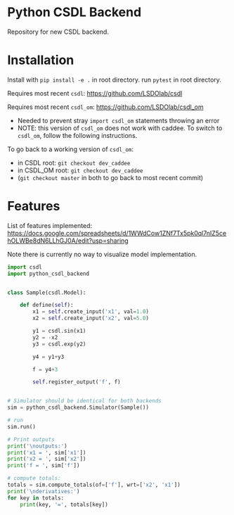 # Python CSDL Backend

Repository for new CSDL backend.

# Installation

Install with `pip install -e .` in root directory. run `pytest` in root directory.

Requires most recent `csdl`: https://github.com/LSDOlab/csdl

Requires most recent `csdl_om`: 
https://github.com/LSDOlab/csdl_om 
-  Needed to prevent stray `import csdl_om` statements throwing an error
- NOTE: this version of `csdl_om` does not work with caddee. To switch to `csdl_om`, follow the following instructions.

To go back to a working version of `csdl_om`:
- in CSDL root: `git checkout dev_caddee`
- in CSDL_OM root:  `git checkout dev_caddee`
- (`git checkout master` in both to go back to most recent commit)

# Features
List of features implemented:
https://docs.google.com/spreadsheets/d/1WWdCow1ZNf7Tx5pk0ql7nIZ5cehOLWBe8dN6LLhGJ0A/edit?usp=sharing 

Note there is currently no way to visualize model implementation.

```Python
import csdl
import python_csdl_backend


class Sample(csdl.Model):

    def define(self):
        x1 = self.create_input('x1', val=1.0)
        x2 = self.create_input('x2', val=5.0)

        y1 = csdl.sin(x1)
        y2 = -x2
        y3 = csdl.exp(y2)

        y4 = y1+y3

        f = y4+3

        self.register_output('f', f)


# Simulator should be identical for both backends
sim = python_csdl_backend.Simulator(Sample())

# run
sim.run()

# Print outputs
print('\noutputs:')
print('x1 = ', sim['x1'])
print('x2 = ', sim['x2'])
print('f = ', sim['f'])

# compute totals:
totals = sim.compute_totals(of=['f'], wrt=['x2', 'x1'])
print('\nderivatives:')
for key in totals:
    print(key, '=', totals[key])


```
